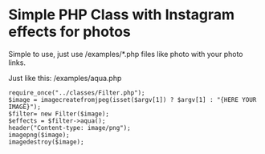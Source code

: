 # Simple PHP Class with Instagram effects for photos

Simple to use, just use /examples/*.php files like photo with your photo links.

Just like this:
/examples/aqua.php

```<?php
require_once("../classes/Filter.php");
$image = imagecreatefromjpeg(isset($argv[1]) ? $argv[1] : "{HERE YOUR IMAGE}");
$filter= new Filter($image);
$effects = $filter->aqua();
header("Content-type: image/png");
imagepng($image);
imagedestroy($image);
